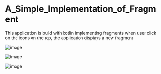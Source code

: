 # A_Simple_Implementation_of_Fragment
This application is build with kotlin implementing fragments
when user click on the icons on the top, the application displays a new fragment

![image](https://user-images.githubusercontent.com/82275480/170843254-b0ee01fb-99fd-4243-b398-42e20bb1df8f.png)


![image](https://user-images.githubusercontent.com/82275480/170843270-56bde387-12d2-44e2-b640-1a53b6a15283.png)


![image](https://user-images.githubusercontent.com/82275480/170843285-b34e79ae-4496-418a-9d41-4617ac0421c0.png)
